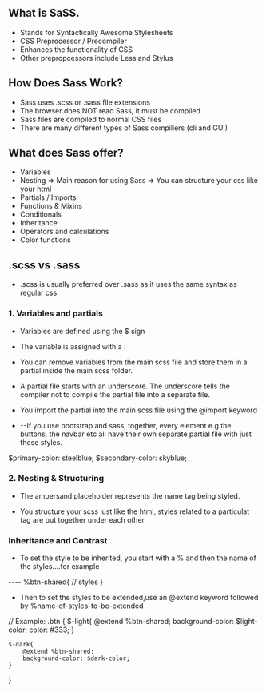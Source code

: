 <!-- Learning SaSS -->

## What is SaSS.

- Stands for Syntactically Awesome Stylesheets
- CSS Preprocessor / Precompiler
- Enhances the functionality of CSS
- Other prepropcessors include Less and Stylus

## How Does Sass Work?

- Sass uses .scss or .sass file extensions
- The browser does NOT read Sass, it must be compiled
- Sass files are compiled to normal CSS files
- There are many different types of Sass compiliers (cli and GUI)

## What does Sass offer?

- Variables
- Nesting => Main reason for using Sass => You can structure your css like your html
- Partials / Imports
- Functions & Mixins
- Conditionals
- Inheritance
- Operators and calculations
- Color functions

## .scss vs .sass

- .scss is usually preferred over .sass as it uses the same syntax as regular css

### 1. Variables and partials

- Variables are defined using the \$ sign
- The variable is assigned with a :

- You can remove variables from the main scss file and store them in a partial inside the main scss folder.
- A partial file starts with an underscore. The underscore tells the compiler not to compile the partial file into a separate file.
- You import the partial into the main scss file using the @import keyword

- --If you use bootstrap and sass, together, every element e.g the buttons, the navbar etc all have their own separate partial file with just those styles.

$primary-color: steelblue;
$secondary-color: skyblue;

### 2. Nesting & Structuring

- The ampersand placeholder represents the name tag being styled.

- You structure your scss just like the html, styles related to a particulat tag are put together under each other.

### Inheritance and Contrast

- To set the style to be inherited, you start with a % and then the name of the styles....for example

---- %btn-shared{
// styles
}

- Then to set the styles to be extended,use an @extend keyword followed by %name-of-styles-to-be-extended

// Example:
.btn {
$-light{
        @extend %btn-shared;
        background-color: $light-color;
color: #333;
}

    $-dark{
        @extend %btn-shared;
        background-color: $dark-color;
    }

}
